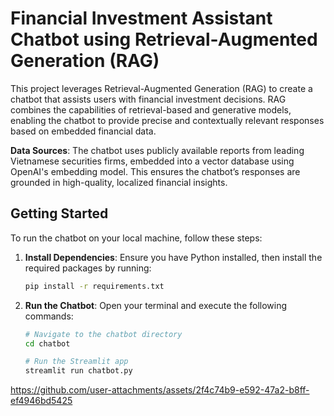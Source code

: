 # Financial Investment Assistant Chatbot using Retrieval-Augmented Generation (RAG)

This project leverages Retrieval-Augmented Generation (RAG) to create a chatbot that assists users with financial investment decisions. RAG combines the capabilities of retrieval-based and generative models, enabling the chatbot to provide precise and contextually relevant responses based on embedded financial data.

**Data Sources**: The chatbot uses publicly available reports from leading Vietnamese securities firms, embedded into a vector database using OpenAI's embedding model. This ensures the chatbot’s responses are grounded in high-quality, localized financial insights.

## Getting Started

To run the chatbot on your local machine, follow these steps:

1. **Install Dependencies**:
   Ensure you have Python installed, then install the required packages by running:
   ```bash
   pip install -r requirements.txt
   ```

2. **Run the Chatbot**:
   Open your terminal and execute the following commands:

   ```bash
   # Navigate to the chatbot directory
   cd chatbot

   # Run the Streamlit app
   streamlit run chatbot.py
   ```
https://github.com/user-attachments/assets/2f4c74b9-e592-47a2-b8ff-ef4946bd5425

